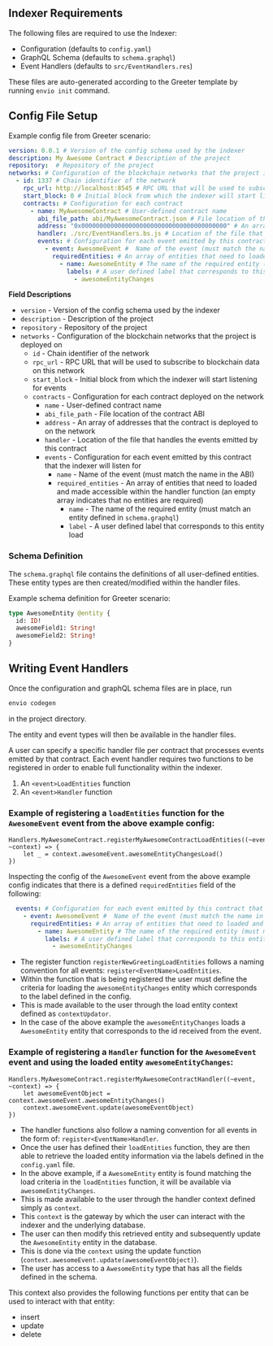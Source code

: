 ## Indexer Requirements

The following files are required to use the Indexer:

- Configuration (defaults to `config.yaml`)
- GraphQL Schema (defaults to `schema.graphql`)
- Event Handlers (defaults to `src/EventHandlers.res`) 

These files are auto-generated according to the Greeter template by running `envio init` command.

## Config File Setup

Example config file from Greeter scenario:

```yaml
version: 0.0.1 # Version of the config schema used by the indexer
description: My Awesome Contract # Description of the project
repository:  # Repository of the project
networks: # Configuration of the blockchain networks that the project is deployed on
  - id: 1337 # Chain identifier of the network
    rpc_url: http://localhost:8545 # RPC URL that will be used to subscribe to blockchain data on this network
    start_block: 0 # Initial block from which the indexer will start listening for events
    contracts: # Configuration for each contract 
      - name: MyAwesomeContract # User-defined contract name
        abi_file_path: abi/MyAwesomeContract.json # File location of the contract ABI
        address: "0x0000000000000000000000000000000000000000" # An array of addresses that the contract is deployed to on the network
        handler: ./src/EventHandlers.bs.js # Location of the file that handles the events emitted by this contract
        events: # Configuration for each event emitted by this contract that the indexer will listen for
          - event: AwesomeEvent #  Name of the event (must match the name in the ABI)
            requiredEntities: # An array of entities that need to loaded and made accessible within the handler function (an empty array indicates that no entities are required)
              - name: AwesomeEntity # The name of the required entity (must match an entity defined in `schema.graphql`)
                labels: # A user defined label that corresponds to this entity load
                  - awesomeEntityChanges
```

**Field Descriptions**

- `version` - Version of the config schema used by the indexer
- `description` - Description of the project
- `repository` - Repository of the project
- `networks` - Configuration of the blockchain networks that the project is deployed on
  - `id` - Chain identifier of the network
  - `rpc_url` - RPC URL that will be used to subscribe to blockchain data on this network
  - `start_block` - Initial block from which the indexer will start listening for events
  - `contracts` - Configuration for each contract deployed on the network
    - `name` - User-defined contract name
    - `abi_file_path` - File location of the contract ABI
    - `address` - An array of addresses that the contract is deployed to on the network
    - `handler` - Location of the file that handles the events emitted by this contract
    - `events` - Configuration for each event emitted by this contract that the indexer will listen for
      - `name` - Name of the event (must match the name in the ABI)
      - `required_entities` - An array of entities that need to loaded and made accessible within the handler function (an empty array indicates that no entities are required)
        - `name` - The name of the required entity (must match an entity defined in `schema.graphql`)
        - `label` - A user defined label that corresponds to this entity load

### Schema Definition

The `schema.graphql` file contains the definitions of all user-defined entities. These entity types are then created/modified within the handler files.

Example schema definition for Greeter scenario:

```graphql
type AwesomeEntity @entity {
  id: ID!
  awesomeField1: String!
  awesomeField2: String!
}
```

## Writing Event Handlers

Once the configuration and graphQL schema files are in place, run
```bash
envio codegen
``` 
in the project directory.

The entity and event types will then be available in the handler files. 

A user can specify a specific handler file per contract that processes events emitted by that contract.
Each event handler requires two functions to be registered in order to enable full functionality within the indexer.
1. An `<event>LoadEntities` function
2. An `<event>Handler` function

### Example of registering a `loadEntities` function for the `AwesomeEvent` event from the above example config:

```rescript
Handlers.MyAwesomeContract.registerMyAwesomeContractLoadEntities((~event, ~context) => {
    let _ = context.awesomeEvent.awesomeEntityChangesLoad()
})
```

Inspecting the config of the `AwesomeEvent` event from the above example config indicates that there is a defined `requiredEntities` field of the following:

```yaml
  events: # Configuration for each event emitted by this contract that the indexer will listen for
    - event: AwesomeEvent #  Name of the event (must match the name in the ABI)
      requiredEntities: # An array of entities that need to loaded and made accessible within the handler function (an empty array indicates that no entities are required)
        - name: AwesomeEntity # The name of the required entity (must match an entity defined in `schema.graphql`)
          labels: # A user defined label that corresponds to this entity load
            - awesomeEntityChanges
```

- The register function `registerNewGreetingLoadEntities` follows a naming convention for all events: `register<EventName>LoadEntities`. 
- Within the function that is being registered the user must define the criteria for loading the `awesomeEntityChanges` entity which corresponds to the label defined in the config. 
- This is made available to the user through the load entity context defined as `contextUpdator`.
- In the case of the above example the `awesomeEntityChanges` loads a `AwesomeEntity` entity that corresponds to the id received from the event.

### Example of registering a `Handler` function for the `AwesomeEvent` event and using the loaded entity `awesomeEntityChanges`:

```rescript
Handlers.MyAwesomeContract.registerMyAwesomeContractHandler((~event, ~context) => {
    let awesomeEventObject = context.awesomeEvent.awesomeEntityChanges()
    context.awesomeEvent.update(awesomeEventObject)
})
```

- The handler functions also follow a naming convention for all events in the form of: `register<EventName>Handler`.
- Once the user has defined their `loadEntities` function, they are then able to retrieve the loaded entity information via the labels defined in the `config.yaml` file. 
- In the above example, if a `AwesomeEntity` entity is found matching the load criteria in the `loadEntities` function, it will be available via `awesomeEntityChanges`. 
- This is made available to the user through the handler context defined simply as `context`. 
- This `context` is the gateway by which the user can interact with the indexer and the underlying database.
- The user can then modify this retrieved entity and subsequently update the `AwesomeEntity` entity in the database. 
- This is done via the `context` using the update function (`context.awesomeEvent.update(awesomeEventObject)`).
- The user has access to a `AwesomeEntity` type that has all the fields defined in the schema.

This context also provides the following functions per entity that can be used to interact with that entity:

- insert
- update
- delete
